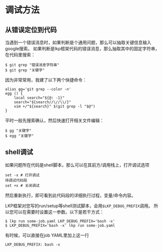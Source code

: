 # 调试方法

## 从错误定位到代码

当遇到一个错误消息时，如果判断是个通用问题，那么可以抽取关键信息输入google搜索。
如果判断是lkp框架代码的错误消息，那么抽取其中的固定字符串，在代码里搜索：

	$ git grep "错误消息字符串"
	$ git grep "关键字"

因为非常常用，我建了以下两个快捷命令：

	alias gg='git grep --color -n'
	egg () {
		local search="${@: -1}"
		search="${search//\//\\/}"
		vim +/"${search}" $(git grep -l "$@")
	}

平时一般先搜索确认，然后快速打开相关文件编辑：

	$ gg "关键字"
	$ egg "关键字"

## shell调试

如果问题所在代码是shell脚本，那么可以在其前方/调用栈上，打开调试选项

	set -x # 打开调试
	待调试代码段
	set +x # 关闭调试

然后重新执行，即可看到此代码段的详细执行过程，变量/命令内容。

LKP框架对您写的run/setup等shell测试脚本，会用`$LKP_DEBUG_PREFIX`调用。
所以您可以在需要时设置这一参数。以下是若干方式：

	$ lkp run some-job.yaml LKP_DEBUG_PREFIX='bash -x'
	$ LKP_DEBUG_PREFIX='bash -x' lkp run some-job.yaml

有时候，可以直接在job YAML里加上这一行

	LKP_DEBUG_PREFIX: bash -x
